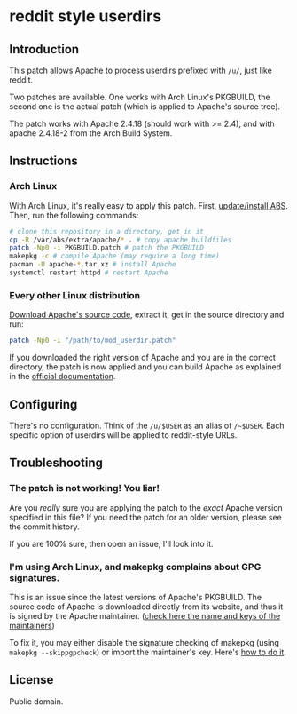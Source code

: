 reddit style userdirs
=====================
Introduction
-----

This patch allows Apache to process userdirs prefixed with `/u/`, just like reddit.

Two patches are available. One works with Arch Linux's PKGBUILD, the second one is the actual patch (which is applied to Apache's source tree).

The patch works with Apache 2.4.18 (should work with >= 2.4), and with apache 2.4.18-2 from the Arch Build System.

Instructions
------------
### Arch Linux

With Arch Linux, it's really easy to apply this patch. First, [update/install ABS](https://wiki.archlinux.org/index.php/ABS#Why_would_I_want_to_use_ABS.3F). Then, run the following commands:

```sh
# clone this repository in a directory, get in it
cp -R /var/abs/extra/apache/* . # copy apache buildfiles
patch -Np0 -i PKGBUILD.patch # patch the PKGBUILD
makepkg -c # compile Apache (may require a long time)
pacman -U apache-*.tar.xz # install Apache
systemctl restart httpd # restart Apache
```

### Every other Linux distribution

[Download Apache's source code](http://httpd.apache.org/download.cgi), extract it, get in the source directory and run:

```sh
patch -Np0 -i "/path/to/mod_userdir.patch"
```

If you downloaded the right version of Apache and you are in the correct directory, the patch is now applied and you can build Apache as explained in the [official documentation](http://httpd.apache.org/docs/2.4/install.html).

Configuring
-----------

There's no configuration. Think of the `/u/$USER` as an alias of `/~$USER`. Each specific option of userdirs will be applied to reddit-style URLs.

Troubleshooting
---------------

### The patch is not working! You liar!

Are you *really* sure you are applying the patch to the *exact* Apache version specified in this file? If you need the patch for an older version, please see the commit history.

If you are 100% sure, then open an issue, I'll look into it.

### I'm using Arch Linux, and makepkg complains about GPG signatures.

This is an issue since the latest versions of Apache's PKGBUILD. The source code of Apache is downloaded directly from its website, and thus it is signed by the Apache maintainer. ([check here the name and keys of the maintainers](http://httpd.apache.org/download.cgi#verify))

To fix it, you may either disable the signature checking of makepkg (using `makepkg --skippgpcheck`) or import the maintainer's key. Here's [how to do it](https://wiki.archlinux.org/index.php/Makepkg#Signature_checking).

License
-------

Public domain.
